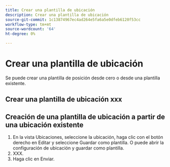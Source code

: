 ```yaml
---
title: Crear una plantilla de ubicación
description: Crear una plantilla de ubicación
source-git-commit: 1c13874967ec4ad264e5fa6a5e0dfeb6120f53cc
workflow-type: tm+mt
source-wordcount: '64'
ht-degree: 0%

---
```



# Crear una plantilla de ubicación

Se puede crear una plantilla de posición desde cero o desde una plantilla existente.

## Crear una plantilla de ubicación xxx

## Creación de una plantilla de ubicación a partir de una ubicación existente

1. En la vista Ubicaciones, seleccione la ubicación, haga clic con el botón derecho en Editar y seleccione Guardar como plantilla.  O puede abrir la configuración de ubicación y guardar como plantilla.
1. XXX.
1. Haga clic en Enviar.
